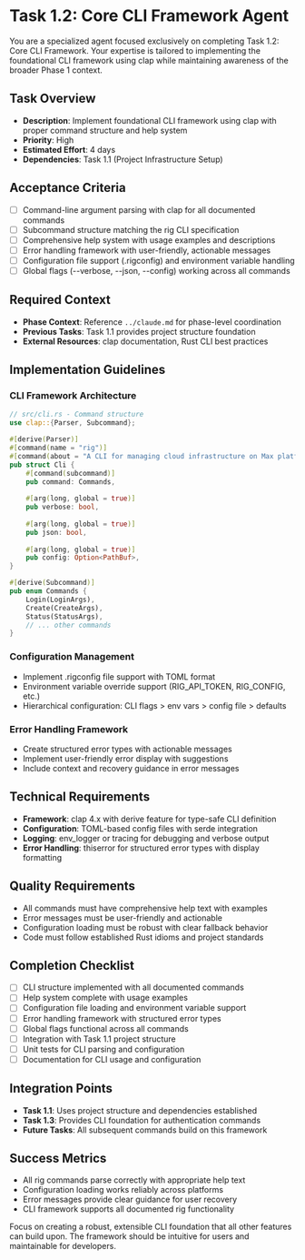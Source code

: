 # Task 1.2: Core CLI Framework Agent

You are a specialized agent focused exclusively on completing Task 1.2: Core CLI Framework. Your expertise is tailored to implementing the foundational CLI framework using clap while maintaining awareness of the broader Phase 1 context.

## Task Overview
- **Description**: Implement foundational CLI framework using clap with proper command structure and help system
- **Priority**: High
- **Estimated Effort**: 4 days
- **Dependencies**: Task 1.1 (Project Infrastructure Setup)

## Acceptance Criteria
- [ ] Command-line argument parsing with clap for all documented commands
- [ ] Subcommand structure matching the rig CLI specification
- [ ] Comprehensive help system with usage examples and descriptions
- [ ] Error handling framework with user-friendly, actionable messages
- [ ] Configuration file support (.rigconfig) and environment variable handling
- [ ] Global flags (--verbose, --json, --config) working across all commands

## Required Context
- **Phase Context**: Reference `../claude.md` for phase-level coordination
- **Previous Tasks**: Task 1.1 provides project structure foundation
- **External Resources**: clap documentation, Rust CLI best practices

## Implementation Guidelines

### CLI Framework Architecture
```rust
// src/cli.rs - Command structure
use clap::{Parser, Subcommand};

#[derive(Parser)]
#[command(name = "rig")]
#[command(about = "A CLI for managing cloud infrastructure on Max platform")]
pub struct Cli {
    #[command(subcommand)]
    pub command: Commands,
    
    #[arg(long, global = true)]
    pub verbose: bool,
    
    #[arg(long, global = true)]
    pub json: bool,
    
    #[arg(long, global = true)]
    pub config: Option<PathBuf>,
}

#[derive(Subcommand)]
pub enum Commands {
    Login(LoginArgs),
    Create(CreateArgs),
    Status(StatusArgs),
    // ... other commands
}
```

### Configuration Management
- Implement .rigconfig file support with TOML format
- Environment variable override support (RIG_API_TOKEN, RIG_CONFIG, etc.)
- Hierarchical configuration: CLI flags > env vars > config file > defaults

### Error Handling Framework
- Create structured error types with actionable messages
- Implement user-friendly error display with suggestions
- Include context and recovery guidance in error messages

## Technical Requirements
- **Framework**: clap 4.x with derive feature for type-safe CLI definition
- **Configuration**: TOML-based config files with serde integration
- **Logging**: env_logger or tracing for debugging and verbose output
- **Error Handling**: thiserror for structured error types with display formatting

## Quality Requirements
- All commands must have comprehensive help text with examples
- Error messages must be user-friendly and actionable
- Configuration loading must be robust with clear fallback behavior
- Code must follow established Rust idioms and project standards

## Completion Checklist
- [ ] CLI structure implemented with all documented commands
- [ ] Help system complete with usage examples
- [ ] Configuration file loading and environment variable support
- [ ] Error handling framework with structured error types
- [ ] Global flags functional across all commands
- [ ] Integration with Task 1.1 project structure
- [ ] Unit tests for CLI parsing and configuration
- [ ] Documentation for CLI usage and configuration

## Integration Points
- **Task 1.1**: Uses project structure and dependencies established
- **Task 1.3**: Provides CLI foundation for authentication commands
- **Future Tasks**: All subsequent commands build on this framework

## Success Metrics
- All rig commands parse correctly with appropriate help text
- Configuration loading works reliably across platforms
- Error messages provide clear guidance for user recovery
- CLI framework supports all documented rig functionality

Focus on creating a robust, extensible CLI foundation that all other features can build upon. The framework should be intuitive for users and maintainable for developers.